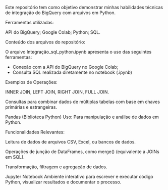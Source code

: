 Este repositório tem como objetivo demonstrar minhas habilidades técnicas de integração do BigQuery com arquivos em Python.

Ferramentas utilizadas:

API do BigQuery;
Google Colab;
Python;
SQL.

 Conteúdo dos arquivos do repositório:

O arquivo Integração_sql_python.ipynb apresenta o uso das seguintes ferramentas:

- Conexão com a API do BigQuery no Google Colab;
- Consulta SQL realizada diretamente no notebook (.ipynb) 

Exemplos de Operações:

INNER JOIN, LEFT JOIN, RIGHT JOIN, FULL JOIN.

Consultas para combinar dados de múltiplas tabelas com base em chaves primárias e estrangeiras.

Pandas (Biblioteca Python)
Uso: Para manipulação e análise de dados em Python.

Funcionalidades Relevantes:

Leitura de dados de arquivos CSV, Excel, ou bancos de dados.

Operações de junção de DataFrames, como merge() (equivalente a JOINs em SQL).

Transformação, filtragem e agregação de dados.

Jupyter Notebook
Ambiente interativo para escrever e executar código Python, visualizar resultados e documentar o processo.



